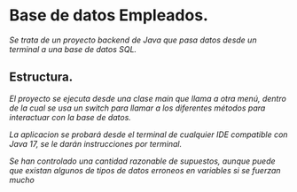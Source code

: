 # Base de datos Empleados.

_Se trata de un proyecto backend de Java que pasa datos desde un terminal a una base de datos SQL._

## Estructura.

_El proyecto se ejecuta desde una clase main que llama a otra menú, dentro de la cual se usa un switch para llamar a los diferentes métodos para interactuar con la base de datos._

_La aplicacion se probará desde el terminal de cualquier IDE compatible con Java 17, se le darán instrucciones por terminal._

_Se han controlado una cantidad razonable de supuestos, aunque puede que existan algunos de tipos de datos erroneos en variables si se fuerzan mucho_

